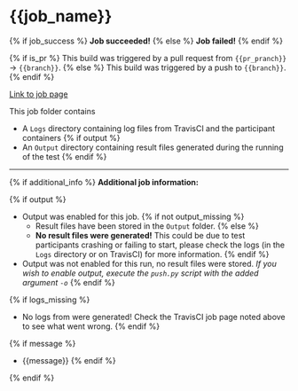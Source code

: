 # {{job_name}}

{% if job_success %}
**Job succeeded!**
{% else %}
**Job failed!**
{% endif %}

{% if is_pr %}
This build was triggered by a pull request from `{{pr_pranch}}` → `{{branch}}`.
{% else %}
This build was triggered by a push to `{{branch}}`.
{% endif %}


[Link to job page]({[job_link]})


This job folder contains
- A `Logs` directory containing log files from TravisCI and the participant containers
{% if output %}
- An `Output` directory containing result files generated during the running of the test
{% endif %}

---

{% if additional_info %}
**Additional job information:**

{% if output %}
- Output was enabled for this job.
{% if not output_missing %}
	- Result files have been stored in the `Output` folder.
{% else %}
	- **No result files were generated!** This could be due to test participants crashing or failing to start, please check the logs (in the `Logs` directory or on TravisCI) for more information.
{% endif %}
- Output was not enabled for this run, no result files were stored. _If you wish to enable output, execute the `push.py` script with the added argument `-o`_
{% endif %}

{% if logs_missing %}
- No logs from were generated! Check the TravisCI job page noted above to see what went wrong.
{% endif %}


{% if message %}
- {{message}}
{% endif %}

{% endif %}
